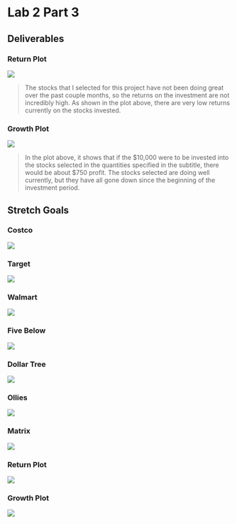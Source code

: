# Lab 2 Part 3
## Deliverables
### Return Plot
![](portfreturn.png)
> The stocks that I selected for this project have not been doing great over the past couple months, so the returns on the investment are not incredibly high. As shown in the plot above, there are very low returns currently on the stocks invested.
### Growth Plot
![](portfgrowth.png)
> In the plot above, it shows that if the $10,000 were to be invested into the stocks selected in the quantities specified in the subtitle, there would be about $750 profit. The stocks selected are doing well currently, but they have all gone down since the beginning of the investment period.

## Stretch Goals
### Costco
![](cost.png)
### Target
![](tgt.png)
### Walmart
![](wmt.png)
### Five Below
![](five.png)
### Dollar Tree
![](dltr.png)
### Ollies
![](olli.png)
### Matrix
![](stretchmatrix.png)
### Return Plot
![](stockreturn.png)
### Growth Plot
![](stockgrowth.png)
